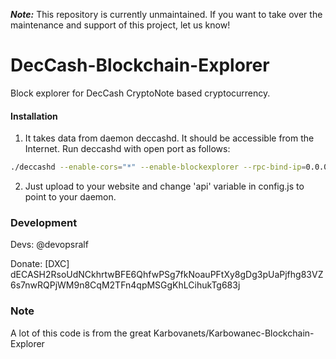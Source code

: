 ***Note:*** This repository is currently unmaintained. If you want to take over the maintenance and support of this project, let us know!

# DecCash-Blockchain-Explorer
Block explorer for DecCash CryptoNote based cryptocurrency.

#### Installation

1) It takes data from daemon deccashd. It should be accessible from the Internet. Run deccashd with open port as follows:
```bash
./deccashd --enable-cors="*" --enable-blockexplorer --rpc-bind-ip=0.0.0.0 --rpc-bind-port=11898
```
2) Just upload to your website and change 'api' variable in config.js to point to your daemon.


### Development
Devs:
    @devopsralf

Donate: [DXC] dECASH2RsoUdNCkhrtwBFE6QhfwPSg7fkNoauPFtXy8gDg3pUaPjfhg83VZ6s7nwRQPjWM9n8CqM2TFn4qpMSGgKhLCihukTg683j

### Note

A lot of this code is from the great Karbovanets/Karbowanec-Blockchain-Explorer
